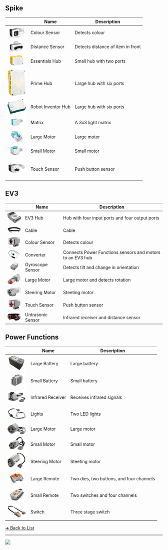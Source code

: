 <style>@import url("//readme.codeadam.ca/readme.css");</style>

## Spike

|   | Name | Description |
| - | - | - |
| <img src="spike/color-sensor.png" width="60"> | Colour Sensor | Detects colour |
| <img src="spike/distance-sensor.png" width="60"> | Distance Sensor | Detects distance of item in front |
| <img src="spike/hub-essentials.png" width="60"> | Essentials Hub | Small hub with two ports |
| <img src="spike/hub-prime.jpeg" width="60"> | Prime Hub | Large hub with six ports |
| <img src="spike/hub-robot-inventor.jpeg" width="60"> | Robot Inventor Hub | Large hub with six ports |
| <img src="spike/matrix.png" width="60"> | Matrix | A 3x3 light matrix | 
| <img src="spike/motor-large.png" width="60"> | Large Motor | Large motor |
| <img src="spike/motor-small.png" width="60"> | Small Motor | Small motor |
| <img src="spike/touch-sensor.jpeg" width="60"> | Touch Sensor | Push button sensor |

## EV3

|   | Name | Description |
| - | - | - |
| <img src="ev3/brick.jpg" width="60"> | EV3 Hub | Hub with four input ports and four output ports |
| <img src="ev3/cable.jpeg" width="60"> | Cable | Cable |
| <img src="ev3/color-sensor.png" width="60"> | Colour Sensor | Detects colour |
| <img src="ev3/converter.jpeg" width="60"> | Converter | Connects Power Functions sensors and motors to an EV3 hub |
| <img src="ev3/gyroscope-sensor.png" width="60"> | Gyroscope Sensor | Detects tilt and change in orientation |
| <img src="ev3/servo-motor.png" width="60"> | Large Motor | Large motor and detects rotation |
| <img src="ev3/steering-motor.png" width="60"> | Steering Motor | Steeting motor |
| <img src="ev3/touch-sensor.png" width="60"> | Touch Sensor | Push button sensor |
| <img src="ev3/untrasonic-sensor.jpeg" width="60"> | Untrasonic Sensor | Infrared receiver and distance sensor |

## Power Functions

|   | Name | Description |
| - | - | - |
| <img src="power-functions/battery-large.jpeg" width="60"> | Large Battery | Large battery |
| <img src="power-functions/battery-small.jpeg" width="60"> | Small Battery | Small battery |
| <img src="power-functions/infrared.jpeg" width="60"> | Infrared Receiver | Receives infrared signals |
| <img src="power-functions/lights.jpeg" width="60"> | Lights | Two LED lights |
| <img src="power-functions/motor-large.jpg" width="60"> | Large Motor | Large motor |
| <img src="power-functions/motor-small.jpeg" width="60"> | Small Motor | Small motor |
| <img src="power-functions/motor-steering.jpeg" width="60"> | Steering Motor | Steeting motor |
| <img src="power-functions/remote-large.jpeg" width="60"> | Large Remote | Two dies, two buttons, and four channels |
| <img src="power-functions/remote-small.jpeg" width="60"> | Small Remote | Two switches and four channels | 
| <img src="power-functions/switch.jpeg" width="60"> | Switch | Three stage switch |

[&#10132; Back to List](/media/)

---

<a href="https://brickmmo.com">
<img src="https://brickmmo.com/images/brickmmo-logo-horizontal.jpg" width="100">
</a>

